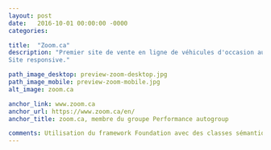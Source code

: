 ```yaml
---
layout: post
date:   2016-10-01 00:00:00 -0000
categories:

title:  "Zoom.ca"
description: "Premier site de vente en ligne de véhicules d'occasion au Canada.<br />
Site responsive."

path_image_desktop: preview-zoom-desktop.jpg
path_image_mobile: preview-zoom-mobile.jpg
alt_image: zoom.ca

anchor_link: www.zoom.ca
anchor_url: https://www.zoom.ca/en/
anchor_title: zoom.ca, membre du groupe Performance autogroup

comments: Utilisation du framework Foundation avec des classes sémantiques suivant la convention de nommage BEM.
---
```


